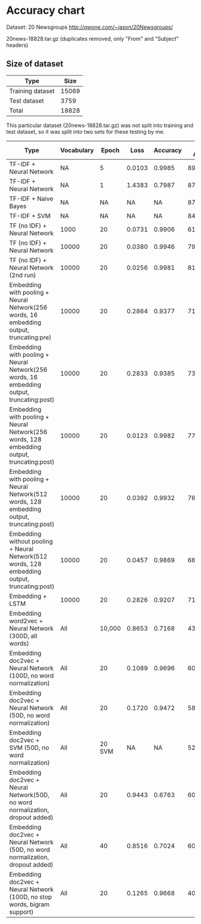 # Accuracy chart

Dataset: 20 Newsgroups
http://qwone.com/~jason/20Newsgroups/

20news-18828.tar.gz (duplicates removed, only "From" and "Subject" headers)

## Size of dataset

Type|Size|
|---|---|
|Training dataset| 15069|
|Test dataset| 3759|
|Total | 18828|

This particular dataset (20news-18828.tar.gz) was not split into training and test dataset, so
it was split into two sets for these testing by me.

Type|Vocabulary|Epoch|Loss| Accuracy | Test Accuracy |
|---|---|---|---|---|---|
|TF-IDF + Neural Network | NA | 5 | 0.0103 | 0.9985 | 89.917531% |
 TF-IDF + Neural Network | NA | 1 | 1.4383 | 0.7987 | 87.975525% |
|TF-IDF + Naive Bayes | NA | NA | NA | NA | 87.682894% |
|TF-IDF + SVM | NA | NA | NA | NA | 84.916201% |
|TF (no IDF) + Neural Network|1000|20|0.0731 | 0.9906 | 61.479117%
|TF (no IDF) + Neural Network|10000|20|0.0380 | 0.9946 | 79.675446%
|TF (no IDF) + Neural Network (2nd run)|10000|20|0.0256 | 0.9981| 81.723863%
|Embedding with pooling + Neural Network(256 words, 16 embedding output, truncating:pre) | 10000 | 20 | 0.2864 | 0.9377 | 71.827614% |
|Embedding with pooling + Neural Network(256 words, 16 embedding output, truncating:post) | 10000 | 20 | 0.2833 | 0.9385 | 73.370577% |
|Embedding with pooling + Neural Network(256 words, 128 embedding output, truncating:post) | 10000 | 20 | 0.0123 | 0.9982 | 77.866454% |
|Embedding with pooling + Neural Network(512 words, 128 embedding output, truncating:post) | 10000 | 20 | 0.0392 | 0.9932 | 76.509710% |
|Embedding without pooling + Neural Network(512 words, 128 embedding output, truncating:post) | 10000 | 20 |  0.0457 | 0.9869 | 66.374036% |
|Embedding + LSTM | 10000 | 20 | 0.2826 | 0.9207 | 71.481777%|
|Embedding word2vec + Neural Network (300D, all words) | All | 10,000 | 0.8653 |0.7168 | 43.522213% |
|Embedding doc2vec + Neural Network (100D, no word normalization) | All | 20 | 0.1089 | 0.9696 | 60.148976% |
|Embedding doc2vec + Neural Network (50D, no word normalization) | All | 20 | 0.1720 | 0.9472 |58.286778% |
|Embedding doc2vec + SVM (50D, no word normalization) | All | 20 SVM | NA | NA |52.540569% |
|Embedding doc2vec + Neural Network(50D, no word normalization, dropout added) | All | 20 | 0.9443 | 0.6763 |60.681032% |
|Embedding doc2vec + Neural Network (50D, no word normalization, dropout added) | All | 40 | 0.8516 | 0.7024 |60.707635% |
 Embedding doc2vec + Neural Network (100D, no stop words, bigram support) | All | 20 | 0.1265 | 0.9668 | 40.622506% |
